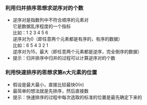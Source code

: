 ### 利用归并排序思想求逆序对的个数
+ 逆序对是指数列中不符合顺序的元素对  
它是数据乱序程度的一个指标  
比如：1 2 3 4 5 6  
逆序对为0（即任意两个元素都是有序的，有序的数据）  
比如：6 5 4 3 2 1  
逆序对为15，最大（即任意两个元素都是逆序，完全倒序的数据） 
+ 提示：归并排序中归并的过程可以计算逆序对的个数
### 利用快速排序的思想求第n大元素的位置
+ 假设是最大最小，直接比较最快0(n)
+ 最简单的想法就是先排序，然后直接数
+ 提示：快速排序的过程中每次选取的标准的位置是最先确定下来的